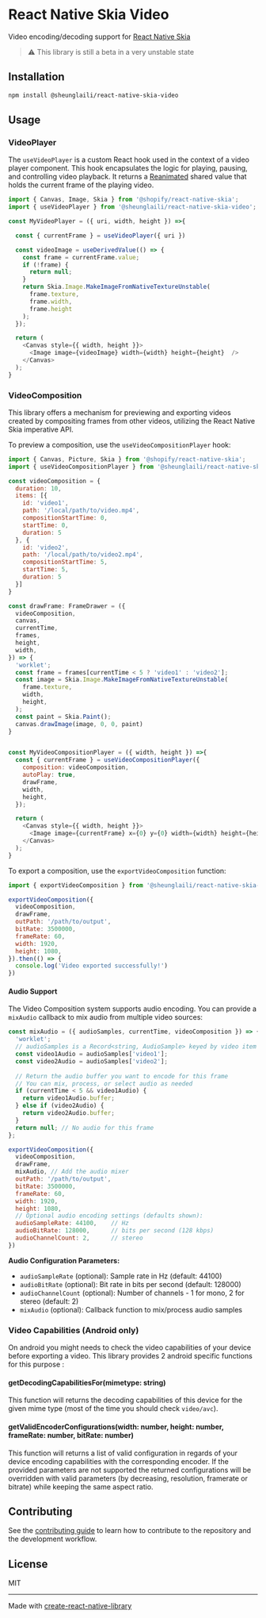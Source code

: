 # React Native Skia Video

Video encoding/decoding support for [React Native Skia](https://github.com/Shopify/react-native-skia)

> ⚠️ This library is still a beta in a very unstable state

## Installation

```sh
npm install @sheunglaili/react-native-skia-video
```

## Usage

### VideoPlayer

The `useVideoPlayer` is a custom React hook used in the context of a video player component. This hook encapsulates the logic for playing, pausing, and controlling video playback. It returns a [Reanimated](https://docs.swmansion.com/react-native-reanimated/) shared value that holds the current frame of the playing video.

```js
import { Canvas, Image, Skia } from '@shopify/react-native-skia';
import { useVideoPlayer } from '@sheunglaili/react-native-skia-video';

const MyVideoPlayer = ({ uri, width, height }) =>{

  const { currentFrame } = useVideoPlayer({ uri })

  const videoImage = useDerivedValue(() => {
    const frame = currentFrame.value;
    if (!frame) {
      return null;
    }
    return Skia.Image.MakeImageFromNativeTextureUnstable(
      frame.texture,
      frame.width,
      frame.height
    );
  });

  return (
    <Canvas style={{ width, height }}>
      <Image image={videoImage} width={width} height={height}  />
    </Canvas>
  );
}

```

### VideoComposition

This library offers a mechanism for previewing and exporting videos created by compositing frames from other videos, utilizing the React Native Skia imperative API.

To preview a composition, use the `useVideoCompositionPlayer` hook:

```js
import { Canvas, Picture, Skia } from '@shopify/react-native-skia';
import { useVideoCompositionPlayer } from '@sheunglaili/react-native-skia-video'

const videoComposition = {
  duration: 10,
  items: [{
    id: 'video1',
    path: '/local/path/to/video.mp4',
    compositionStartTime: 0,
    startTime: 0,
    duration: 5
  }, {
    id: 'video2',
    path: '/local/path/to/video2.mp4',
    compositionStartTime: 5,
    startTime: 5,
    duration: 5
  }]
}

const drawFrame: FrameDrawer = ({
  videoComposition,
  canvas,
  currentTime,
  frames,
  height,
  width,
}) => {
  'worklet';
  const frame = frames[currentTime < 5 ? 'video1' : 'video2'];
  const image = Skia.Image.MakeImageFromNativeTextureUnstable(
    frame.texture,
    width,
    height,
  );
  const paint = Skia.Paint();
  canvas.drawImage(image, 0, 0, paint)
}


const MyVideoCompositionPlayer = ({ width, height }) =>{
  const { currentFrame } = useVideoCompositionPlayer({
    composition: videoComposition,
    autoPlay: true,
    drawFrame,
    width,
    height,
  });

  return (
    <Canvas style={{ width, height }}>
      <Image image={currentFrame} x={0} y={0} width={width} height={height} />
    </Canvas>
  );
}
```

To export a composition, use the `exportVideoComposition` function:

```js
import { exportVideoComposition } from '@sheunglaili/react-native-skia-video'

exportVideoComposition({
  videoComposition,
  drawFrame,
  outPath: '/path/to/output',
  bitRate: 3500000,
  frameRate: 60,
  width: 1920,
  height: 1080,
}).then(() => {
  console.log('Video exported successfully!')
})
```

#### Audio Support

The Video Composition system supports audio encoding. You can provide a `mixAudio` callback to mix audio from multiple video sources:

```js
const mixAudio = ({ audioSamples, currentTime, videoComposition }) => {
  'worklet';
  // audioSamples is a Record<string, AudioSample> keyed by video item ID
  const video1Audio = audioSamples['video1'];
  const video2Audio = audioSamples['video2'];
  
  // Return the audio buffer you want to encode for this frame
  // You can mix, process, or select audio as needed
  if (currentTime < 5 && video1Audio) {
    return video1Audio.buffer;
  } else if (video2Audio) {
    return video2Audio.buffer;
  }
  return null; // No audio for this frame
};

exportVideoComposition({
  videoComposition,
  drawFrame,
  mixAudio, // Add the audio mixer
  outPath: '/path/to/output',
  bitRate: 3500000,
  frameRate: 60,
  width: 1920,
  height: 1080,
  // Optional audio encoding settings (defaults shown):
  audioSampleRate: 44100,    // Hz
  audioBitRate: 128000,      // bits per second (128 kbps)
  audioChannelCount: 2,      // stereo
})
```

**Audio Configuration Parameters:**
- `audioSampleRate` (optional): Sample rate in Hz (default: 44100)
- `audioBitRate` (optional): Bit rate in bits per second (default: 128000)
- `audioChannelCount` (optional): Number of channels - 1 for mono, 2 for stereo (default: 2)
- `mixAudio` (optional): Callback function to mix/process audio samples


### Video Capabilities (Android only)

On android you might needs to check the video capabilities of your device before exporting a video. This library provides 2 android specific functions for this purpose :

#### getDecodingCapabilitiesFor(mimetype: string)

This function will returns the decoding capabilities of this device for the given mime type (most of the time you should check `video/avc`).

#### getValidEncoderConfigurations(width: number, height: number, frameRate: number, bitRate: number)

This function will returns a list of valid configuration in regards of your device encoding capabilities with the corresponding encoder.
If the provided parameters are not supported the returned configurations will be overridden with valid parameters (by decreasing, resolution, framerate or bitrate) while keeping the same aspect ratio.


## Contributing

See the [contributing guide](CONTRIBUTING.md) to learn how to contribute to the repository and the development workflow.

## License

MIT

---

Made with [create-react-native-library](https://github.com/callstack/react-native-builder-bob)
